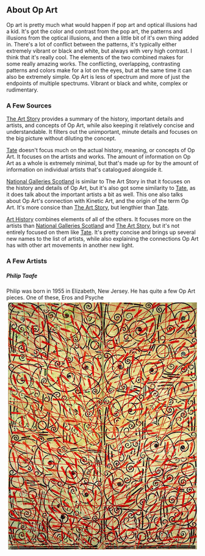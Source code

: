 ## About Op Art
Op art is pretty much what would happen if pop art and optical illusions had a kid. It's got the color and contrast from the pop art, the patterns and illusions from the optical illusions, and then a little bit of it's own thing added in. There's a lot of conflict between the patterns, it's typically either extremely vibrant or black and white, but always with very high contrast. I think that it's really cool. The elements of the two combined makes for some really amazing works. The conflicting, overlapping, contrasting patterns and colors make for a lot on the eyes, but at the same time it can also be extremely simple. Op Art is less of spectrum and more of just the endpoints of multiple spectrums. Vibrant or black and white, complex or rudimentary.
 

### A Few Sources

[The Art Story](https://www.theartstory.org/movement-op-art.htm) provides a summary of the history, important details and artists, and concepts of Op Art, while also keeping it relatively concise and understandable. It filters out the unimportant, minute details and focuses on the big picture without diluting the concept.

[Tate](https://www.tate.org.uk/art/art-terms/o/op-art) doesn't focus much on the actual history, meaning, or concepts of Op Art. It focuses on the artists and works. The amount of information on Op Art as a whole is extremely minimal, but that's made up for by the amount of information on individual artists that's catalogued alongside it.

[National Galleries Scotland](https://www.nationalgalleries.org/art-and-artists/glossary-terms/op-art) is similar to The Art Story in that it focuses on the history and details of Op Art, but it's also got some similarity to [Tate](https://www.tate.org.uk/art/art-terms/o/op-art), as it does talk about the important artists a bit as well. This one also talks about Op Art's connection with Kinetic Art, and the origin of the term Op Art. It's more consice than [The Art Story](https://www.theartstory.org/movement-op-art.htm), but lengthier than [Tate](https://www.tate.org.uk/art/art-terms/o/op-art).

[Art History](http://www.arthistory.net/op-art/) combines elements of all of the others. It focuses more on the artists than [National Galleries Scotland](https://www.nationalgalleries.org/art-and-artists/glossary-terms/op-art) and [The Art Story](https://www.theartstory.org/movement-op-art.htm), but it's not entirely focused on them like [Tate](https://www.tate.org.uk/art/art-terms/o/op-art). It's pretty concise and brings up several new names to the list of artists, while also explaining the connections Op Art has with other art movements in another new light.


### A Few Artists

##### Philip Taafe
Philip was born in 1955 in Elizabeth, New Jersey. He has quite a few Op Art pieces. One of these, Eros and Psyche ![alt text](ErosPsyche.jpg "Eros and Psyche")







